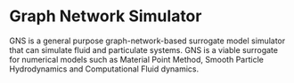# Graph Network Simulator

GNS is a general purpose graph-network-based surrogate model simulator that can simulate fluid and particulate systems. GNS is a viable surrogate for numerical models such as Material Point Method, Smooth Particle Hydrodynamics and Computational Fluid dynamics.